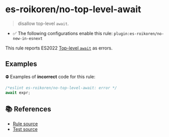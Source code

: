 # es-roikoren/no-top-level-await
> disallow top-level `await`.

- ✅ The following configurations enable this rule: `plugin:es-roikoren/no-new-in-esnext`

This rule reports ES2022 [Top-level `await`](https://github.com/tc39/proposal-top-level-await) as errors.

## Examples

⛔ Examples of **incorrect** code for this rule:

```js
/*eslint es-roikoren/no-top-level-await: error */
await expr;
```

## 📚 References

- [Rule source](https://github.com/roikoren755/eslint-plugin-es/blob/v2.0.0/src/rules/no-top-level-await.ts)
- [Test source](https://github.com/roikoren755/eslint-plugin-es/blob/v2.0.0/tests/src/rules/no-top-level-await.ts)
